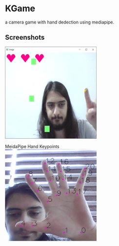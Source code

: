 # KGame
a camera game with hand dedection using mediapipe.

## Screenshots
<img src="ss_game.png" width="300" height="300" />  


MeidaPipe Hand Keypoints  
<img src="ss_keypoints.png" width="300" height="300"/>
